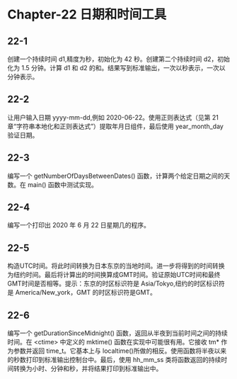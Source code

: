 # Chapter-22 日期和时间工具

## 22-1

创建一个持续时间 d1,精度为秒，初始化为 42 秒。创建第二个持续时间 d2，初始化为 1.5 分钟。计算 d1 和 d2 的和。结果写到标准输出，一次以秒表示，一次以分钟表示。

## 22-2

让用户输入日期 yyyy-mm-dd,例如 2020-06-22。使用正则表达式（见第 21 章“字符串本地化和正则表达式”）提取年月日组件，最后使用 year_month_day 验证日期。

## 22-3

编写一个 getNumberOfDaysBetweenDates() 函数，计算两个给定日期之间的天数。在 main() 函数中测试实现。

## 22-4

编写一个打印出 2020 年 6 月 22 日星期几的程序。

## 22-5

构造UTC时间。将此时间转换为日本东京的当地时间。进一步将得到的时间转换为纽约时间。最后将计算出的时间换算成GMT时间。验证原始UTC时间和最终GMT时间是否相等。提示：东京的时区标识符是 Asia/Tokyo,纽约的时区标识符是 America/New_york，GMT 的时区标识符是GMT。

## 22-6

编写一个 getDurationSinceMidnight() 函数，返回从半夜到当前时间之间的持续时间。在 \<ctime\> 中定义的 mktime() 函数在实现中可能很有用。它接收 tm\* 作为参数并返回 time\_t。它基本上与 localtime()所做的相反。使用函数将半夜以来的秒数打印到标准输出控制台中。最后，使用 hh_mm_ss 类将函数返回的持续时间转换为小时、分钟和秒，并将结果打印到标准输出中。
